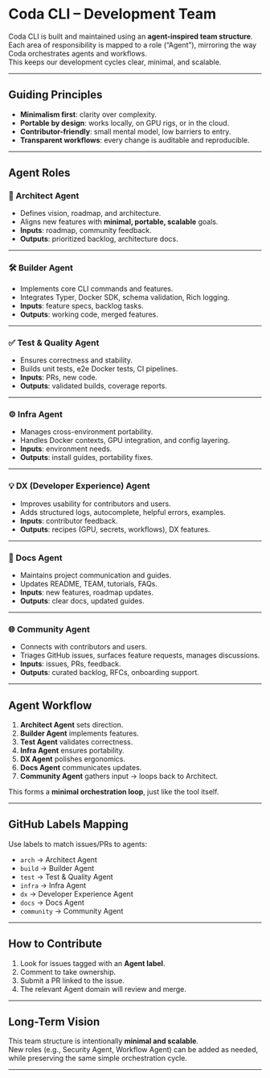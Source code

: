 # Coda CLI – Development Team

Coda CLI is built and maintained using an **agent-inspired team structure**.  
Each area of responsibility is mapped to a role (“Agent”), mirroring the way Coda orchestrates agents and workflows.  
This keeps our development cycles clear, minimal, and scalable.

---

## Guiding Principles

- **Minimalism first**: clarity over complexity.  
- **Portable by design**: works locally, on GPU rigs, or in the cloud.  
- **Contributor-friendly**: small mental model, low barriers to entry.  
- **Transparent workflows**: every change is auditable and reproducible.  

---

## Agent Roles

### 🧭 Architect Agent
- Defines vision, roadmap, and architecture.
- Aligns new features with **minimal, portable, scalable** goals.  
- **Inputs**: roadmap, community feedback.  
- **Outputs**: prioritized backlog, architecture docs.

---

### 🛠 Builder Agent
- Implements core CLI commands and features.  
- Integrates Typer, Docker SDK, schema validation, Rich logging.  
- **Inputs**: feature specs, backlog tasks.  
- **Outputs**: working code, merged features.

---

### ✅ Test & Quality Agent
- Ensures correctness and stability.  
- Builds unit tests, e2e Docker tests, CI pipelines.  
- **Inputs**: PRs, new code.  
- **Outputs**: validated builds, coverage reports.

---

### ⚙️ Infra Agent
- Manages cross-environment portability.  
- Handles Docker contexts, GPU integration, and config layering.  
- **Inputs**: environment needs.  
- **Outputs**: install guides, portability fixes.

---

### 💡 DX (Developer Experience) Agent
- Improves usability for contributors and users.  
- Adds structured logs, autocomplete, helpful errors, examples.  
- **Inputs**: contributor feedback.  
- **Outputs**: recipes (GPU, secrets, workflows), DX features.

---

### 📖 Docs Agent
- Maintains project communication and guides.  
- Updates README, TEAM, tutorials, FAQs.  
- **Inputs**: new features, roadmap updates.  
- **Outputs**: clear docs, updated guides.

---

### 🌐 Community Agent
- Connects with contributors and users.  
- Triages GitHub issues, surfaces feature requests, manages discussions.  
- **Inputs**: issues, PRs, feedback.  
- **Outputs**: curated backlog, RFCs, onboarding support.

---

## Agent Workflow

1. **Architect Agent** sets direction.  
2. **Builder Agent** implements features.  
3. **Test Agent** validates correctness.  
4. **Infra Agent** ensures portability.  
5. **DX Agent** polishes ergonomics.  
6. **Docs Agent** communicates updates.  
7. **Community Agent** gathers input → loops back to Architect.  

This forms a **minimal orchestration loop**, just like the tool itself.

---

## GitHub Labels Mapping

Use labels to match issues/PRs to agents:

- `arch` → Architect Agent  
- `build` → Builder Agent  
- `test` → Test & Quality Agent  
- `infra` → Infra Agent  
- `dx` → Developer Experience Agent  
- `docs` → Docs Agent  
- `community` → Community Agent  

---

## How to Contribute

1. Look for issues tagged with an **Agent label**.  
2. Comment to take ownership.  
3. Submit a PR linked to the issue.  
4. The relevant Agent domain will review and merge.  

---

## Long-Term Vision

This team structure is intentionally **minimal and scalable**.  
New roles (e.g., Security Agent, Workflow Agent) can be added as needed, while preserving the same simple orchestration cycle.

---
